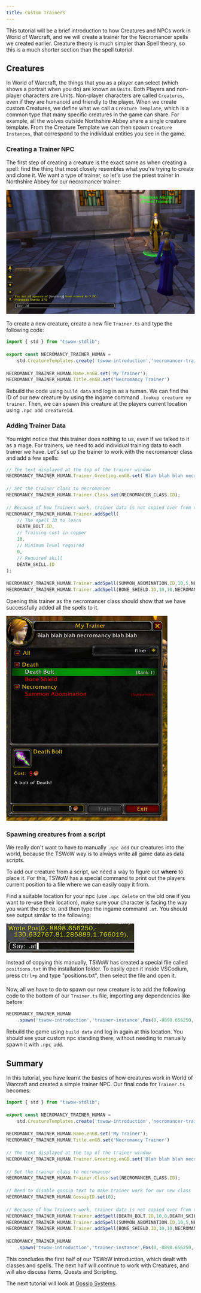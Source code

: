 ```yaml
---
title: Custom Trainers
---
```


This tutorial will be a brief introduction to how Creatures and NPCs work in World of Warcraft, and we will create a trainer for the Necromancer spells we created earlier. Creature theory is much simpler than Spell theory, so this is a much shorter section than the spell tutorial.

## Creatures

In World of Warcraft, the things that you as a player can select (which shows a portrait when you do) are known as `Units`. Both Players and non-player characters are Units. Non-player characters are called `Creatures`, even if they are humanoid and friendly to the player. When we create custom Creatures, we define what we call a `Creature Template`, which is a common type that many specific creatures in the game can share. For example, all the wolves outside Northshire Abbey share a single creature template. From the Creature Template we can then spawn `Creature Instances`, that correspond to the individual entities you see in the game.

### Creating a Trainer NPC

The first step of creating a creature is the exact same as when creating a spell: find the thing that most closely resembles what you're trying to create and clone it. We want a type of trainer, so let's use the priest trainer in Northshire Abbey for our necromancer trainer: 

![](creature-id.png)

To create a new creature, create a new file `Trainer.ts` and type the following code:

```ts
import { std } from "tswow-stdlib";

export const NECROMANCY_TRAINER_HUMAN = 
    std.CreatureTemplates.create('tswow-introduction','necromancer-trainer',375)

NECROMANCY_TRAINER_HUMAN.Name.enGB.set('My Trainer');
NECROMANCY_TRAINER_HUMAN.Title.enGB.set('Necromancy Trainer')
```

Rebuild the code using `build data` and log in as a human. We can find the ID of our new creature by using the ingame command `.lookup creature my trainer`. Then, we can spawn this creature at the players current location using `.npc add creatureid`. 

### Adding Trainer Data

You might notice that this trainer does nothing to us, even if we talked to it as a mage. For trainers, we need to add individual training data to each trainer we have. Let's set up the trainer to work with the necromancer class and add a few spells:

```ts
// The text displayed at the top of the trainer window
NECROMANCY_TRAINER_HUMAN.Trainer.Greeting.enGB.set(`Blah blah blah necromancy blah blah`)

// Set the trainer class to necromancer
NECROMANCY_TRAINER_HUMAN.Trainer.Class.set(NECROMANCER_CLASS.ID);

// Because of how Trainers work, trainer data is not copied over from the last creature
NECROMANCY_TRAINER_HUMAN.Trainer.addSpell(
    // The spell ID to learn
    DEATH_BOLT.ID,
    // Training cost in copper
    10,
    // Minimum level required
    0,
    // Required skill
    DEATH_SKILL.ID
);

NECROMANCY_TRAINER_HUMAN.Trainer.addSpell(SUMMON_ABOMINATION.ID,10,5,NECROMANCY_SKILL.ID);
NECROMANCY_TRAINER_HUMAN.Trainer.addSpell(BONE_SHIELD.ID,10,10,NECROMANCY_SKILL.ID);
```

Opening this trainer as the necromancer class should show that we have successfully added all the spells to it.

![](creature-trainer.png)

### Spawning creatures from a script

We really don't want to have to manually `.npc add` our creatures into the world, because the TSWoW way is to always write all game data as data scripts. 

To add our creature from a script, we need a way to figure out **where** to place it. For this, TSWoW has a special command to print out the players current position to a file where we can easily copy it from.

Find a suitable location for your npc (use `.npc delete` on the old one if you want to re-use their location), make sure your character is facing the way you want the npc to, and then type the ingame command `.at`. You should see output similar to the following:

![](at-command.png)

Instead of copying this manually, TSWoW has created a special file called `positions.txt` in the installation folder. To easily open it inside VSCodium, press `Ctrl+p` and type "positions.txt", then select the file and open it.

Now, all we have to do to spawn our new creature is to add the following code to the bottom of our `Trainer.ts` file, importing any dependencies like before: 

```ts
NECROMANCY_TRAINER_HUMAN
    .spawn('tswow-introduction','trainer-instance',Pos(0,-8898.656250,-130.632767,81.285889,1.766019))
```

Rebuild the game using `build data` and log in again at this location. You should see your custom npc standing there, without needing to manually spawn it with `.npc add`.

## Summary
In this tutorial, you have learnt the basics of how creatures work in World of Warcraft and created a simple trainer NPC. Our final code for `Trainer.ts` becomes:

```ts
import { std } from "tswow-stdlib";

export const NECROMANCY_TRAINER_HUMAN = 
    std.CreatureTemplates.create('tswow-introduction','necromancer-trainer',375)

NECROMANCY_TRAINER_HUMAN.Name.enGB.set('My Trainer');
NECROMANCY_TRAINER_HUMAN.Title.enGB.set('Necromancy Trainer')

// The text displayed at the top of the trainer window
NECROMANCY_TRAINER_HUMAN.Trainer.Greeting.enGB.set(`Blah blah blah necromancy blah blah`)

// Set the trainer class to necromancer
NECROMANCY_TRAINER_HUMAN.Trainer.Class.set(NECROMANCER_CLASS.ID);

// Need to disable gossip text to make trainer work for our new class
NECROMANCY_TRAINER_HUMAN.GossipID.set(0);

// Because of how Trainers work, trainer data is not copied over from the last creature
NECROMANCY_TRAINER_HUMAN.Trainer.addSpell(DEATH_BOLT.ID,10,0,DEATH_SKILL.ID);
NECROMANCY_TRAINER_HUMAN.Trainer.addSpell(SUMMON_ABOMINATION.ID,10,5,NECROMANCY_SKILL.ID);
NECROMANCY_TRAINER_HUMAN.Trainer.addSpell(BONE_SHIELD.ID,10,10,NECROMANCY_SKILL.ID);

NECROMANCY_TRAINER_HUMAN
    .spawn('tswow-introduction','trainer-instance',Pos(0,-8898.656250,-130.632767,81.285889,1.766019))
```

This concludes the first half of our TSWoW introduction, which dealt with classes and spells. The next half will continue to work with Creatures, and will also discuss Items, Quests and Scripting.

The next tutorial will look at [Gossip Systems](8_Gossip.md).